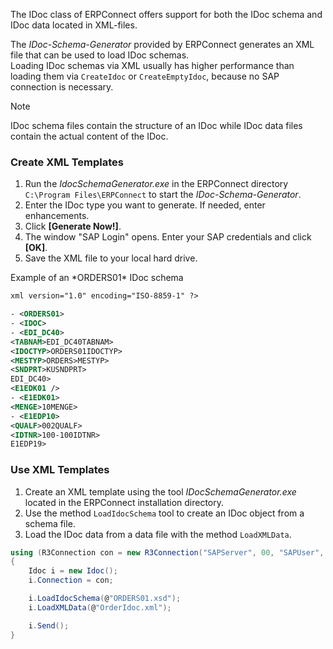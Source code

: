 The IDoc class of ERPConnect offers support for both the IDoc schema and IDoc data located in XML-files.

The *IDoc-Schema-Generator* provided by ERPConnect generates an XML file that can be used to load IDoc schemas.\
Loading IDoc schemas via XML usually has higher performance than loading them via `CreateIdoc` or `CreateEmptyIdoc`, because no SAP connection is necessary.

Note

IDoc schema files contain the structure of an IDoc while IDoc data files contain the actual content of the IDoc.

### Create XML Templates

1. Run the *IdocSchemaGenerator.exe* in the ERPConnect directory `C:\Program Files\ERPConnect` to start the *IDoc-Schema-Generator*.
1. Enter the IDoc type you want to generate. If needed, enter enhancements.
1. Click **[Generate Now!]**.
1. The window "SAP Login" opens. Enter your SAP credentials and click **[OK]**.
1. Save the XML file to your local hard drive.

Example of an \*ORDERS01\* IDoc schema

```xml
xml version="1.0" encoding="ISO-8859-1" ?>

- <ORDERS01>
- <IDOC>
- <EDI_DC40>
<TABNAM>EDI_DC40TABNAM>
<IDOCTYP>ORDERS01IDOCTYP>
<MESTYP>ORDERS>MESTYP>
<SNDPRT>KUSNDPRT>
EDI_DC40>
<E1EDK01 />
- <E1EDK01>
<MENGE>10MENGE>
- <E1EDP10>
<QUALF>002QUALF>
<IDTNR>100-100IDTNR>
E1EDP19>

```

### Use XML Templates

1. Create an XML template using the tool *IDocSchemaGenerator.exe* located in the ERPConnect installation directory.
1. Use the method `LoadIdocSchema` tool to create an IDoc object from a schema file.
1. Load the IDoc data from a data file with the method `LoadXMLData`.

```csharp
using (R3Connection con = new R3Connection("SAPServer", 00, "SAPUser", "Password", "EN", "800"))
{ 
    Idoc i = new Idoc();  
    i.Connection = con; 

    i.LoadIdocSchema(@"ORDERS01.xsd");        
    i.LoadXMLData(@"OrderIdoc.xml");

    i.Send();
}

```
